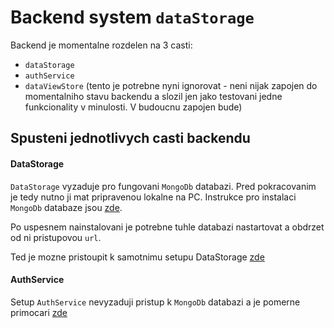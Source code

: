# Backend system `dataStorage`

Backend je momentalne rozdelen na 3 casti:
- `dataStorage`
- `authService`
- `dataViewStore` (tento je potrebne nyni ignorovat - neni nijak zapojen do momentalniho stavu backendu a slozil jen jako testovani jedne funkcionality v minulosti. V budoucnu zapojen bude)

## Spusteni jednotlivych casti backendu

#### DataStorage

`DataStorage` vyzaduje pro fungovani `MongoDb` databazi. Pred pokracovanim je tedy nutno ji mat pripravenou lokalne na PC. Instrukce pro instalaci `MongoDb` databaze jsou [zde](https://www.mongodb.com/docs/manual/installation/).

Po uspesnem nainstalovani je potrebne tuhle databazi nastartovat a obdrzet od ni pristupovou `url`.

Ted je mozne pristoupit k samotnimu setupu DataStorage [zde](./dataStorage/README.md)

#### AuthService

Setup `AuthService` nevyzaduji pristup k `MongoDb` databazi a je pomerne primocari [zde](./authService/README.md)